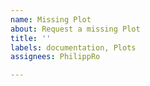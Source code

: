 ```yaml
---
name: Missing Plot
about: Request a missing Plot
title: ''
labels: documentation, Plots
assignees: PhilippRo

---
```



